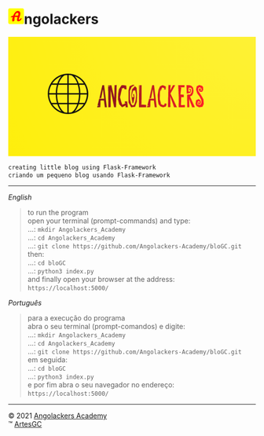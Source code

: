 # ![icone-angolackers](app/static/img/logo/favicon_io/favicon-32x32.png)ngolackers

[<img alt="logo-angolackers" align="center" src="app/static/img/logo/05.png">](https://angolackers-academy.github.io/intro "Pressione a imagem para conhecer a Angolackers!")

    creating little blog using Flask-Framework
    criando um pequeno blog usando Flask-Framework
    
---

*English*
> to run the program \
open your terminal (prompt-commands) and type: \
...: `mkdir Angolackers_Academy` \
...: `cd Angolackers_Academy` \
...: `git clone https://github.com/Angolackers-Academy/bloGC.git` \
then: \
...: `cd bloGC` \
...: `python3 index.py` \
and finally open your browser at the address: `https://localhost:5000/`

*Português*
> para a execução do programa \
abra o seu terminal (prompt-comandos) e digite: \
...: `mkdir Angolackers_Academy` \
...: `cd Angolackers_Academy` \
...: `git clone https://github.com/Angolackers-Academy/bloGC.git` \
em seguida: \
...: `cd bloGC` \
...: `python3 index.py` \
e por fim abra o seu navegador no endereço: `https://localhost:5000/`

---

&copy; 2021 [Angolackers Academy](https://angolackers-academy.github.io/intro) \
&trade; [ArtesGC](https://artesgc.home.blog)
